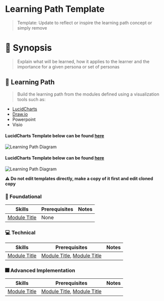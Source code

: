 <!-- Template: Replace with appropriate Learning Path Name -->
# Learning Path Template

> Template: Update to reflect or inspire the learning path concept or simply remove


# 📖 Synopsis

> Explain what will be learned, how it applies to the learner and the importance for a given persona or set of personas


## 🔭 Learning Path

> Build the learning path from the modules defined using a visualization tools such as:
- [LucidCharts](https://lucid.app)
- [Draw.io](https://app.diagrams.net/)
- Powerpoint
- Visio


#### LucidCharts Template below can be found [here](https://lucid.app/lucidchart/2ea828c1-477f-43a1-93d7-f609410f0f80/edit?invitationId=inv_3d928ed1-b772-419b-9c61-4ba31acfe9ab)
![Learning Path Diagram](https://lucid.app/publicSegments/view/e61650b0-4150-47fc-80db-32d01f6fa1ca/image.png)

#### LucidCharts Template below can be found [here](https://lucid.app/lucidchart/5e845bbc-0e45-4754-8a44-2afd5cc07cf4/edit?invitationId=inv_cd8d818d-ced3-4031-894f-f59ea4db8d97)
![Learning Path Diagram](https://lucid.app/publicSegments/view/57444237-f21a-484a-b7fe-4a826255987c/image.png)

**⚠️ Do not edit templates directly, make a copy of it first and edit cloned copy**

### 🔑 Foundational

**Skills** | **Prerequisites** | **Notes**
--- | --- | ---
[Module Title](modules/<module_directory>/README.md) | None |


### 💻 Technical

**Skills** | **Prerequisites** | **Notes**
--- | --- | ---
[Module Title](modules/<module_directory>/README.md) | [Module Title](modules/<module_directory>/README.md), [Module Title](modules/<module_directory>/README.md) |

### 🎆 Advanced Implementation

**Skills** | **Prerequisites** | **Notes**
--- | --- | ---
[Module Title](modules/<module_directory>/README.md) | [Module Title](modules/<module_directory>/README.md), [Module Title](modules/<module_directory>/README.md) |
